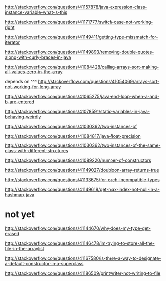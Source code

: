 http://stackoverflow.com/questions/41157878/java-expression-class-instance-variable-what-is-this

http://stackoverflow.com/questions/41171777/switch-case-not-working-right

http://stackoverflow.com/questions/41149411/getting-type-missmatch-for-iterator

http://stackoverflow.com/questions/41149893/removing-double-quotes-along-with-curly-braces-in-java

http://stackoverflow.com/questions/41084428/calling-arrays-sort-making-all-values-zero-in-the-array

depends on ^^^ http://stackoverflow.com/questions/41054069/arrays-sort-not-working-for-long-array

http://stackoverflow.com/questions/41065275/java-end-loop-when-a-and-b-are-entered

http://stackoverflow.com/questions/41078591/static-variables-in-java-behaving-weirdly

http://stackoverflow.com/questions/41030362/two-instances-of

http://stackoverflow.com/questions/41084817/java-float-precision

http://stackoverflow.com/questions/41030362/two-instances-of-the-same-class-with-different-structures

http://stackoverflow.com/questions/41089220/number-of-constructors

http://stackoverflow.com/questions/41149027/doubloon-array-returns-true

http://stackoverflow.com/questions/41133675/for-each-incompatible-types

http://stackoverflow.com/questions/41149618/get-max-index-not-null-in-a-hashmap-java

not yet
====

http://stackoverflow.com/questions/41144670/why-does-my-type-get-erased

http://stackoverflow.com/questions/41146478/im-trying-to-store-all-the-file-in-the-arraylist

http://stackoverflow.com/questions/41167580/is-there-a-way-to-designate-a-default-constructor-in-a-superclass

http://stackoverflow.com/questions/41186509/printwriter-not-writing-to-file